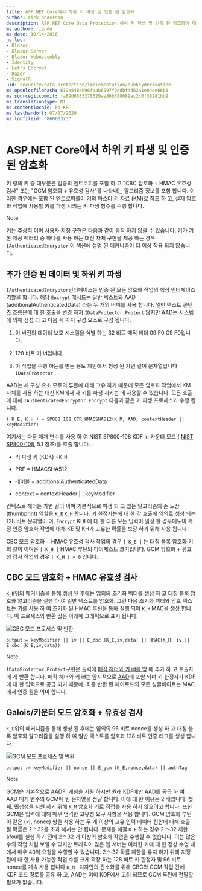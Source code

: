 ```yaml
---
title: ASP.NET Core에서 하위 키 파생 및 인증 된 암호화
author: rick-anderson
description: ASP.NET Core Data Protection 하위 키 파생 및 인증 된 암호화에 대 한 구현 세부 정보를 알아봅니다.
ms.author: riande
ms.date: 10/14/2016
no-loc:
- Blazor
- Blazor Server
- Blazor WebAssembly
- Identity
- Let's Encrypt
- Razor
- SignalR
uid: security/data-protection/implementation/subkeyderivation
ms.openlocfilehash: 619a848eb96faab6997f9ddbf4d62a1e04ee66b1
ms.sourcegitcommit: fa89d6553378529ae86b388689ac2c6f38281bb9
ms.translationtype: MT
ms.contentlocale: ko-KR
ms.lasthandoff: 07/07/2020
ms.locfileid: "86060373"
---
```

# <a name="subkey-derivation-and-authenticated-encryption-in-aspnet-core"></a>ASP.NET Core에서 하위 키 파생 및 인증 된 암호화

<a name="data-protection-implementation-subkey-derivation"></a>

키 링의 키 중 대부분은 일종의 엔트로피를 포함 하 고 "CBC 암호화 + HMAC 유효성 검사" 또는 "GCM 암호화 + 유효성 검사"를 나타내는 알고리즘 정보를 포함 합니다. 이러한 경우에는 포함 된 엔트로피를이 키의 마스터 키 자료 (KM)로 참조 하 고, 실제 암호화 작업에 사용할 키를 파생 시키는 키 파생 함수를 수행 합니다.

> [!NOTE]
> 키는 추상적 이며 사용자 지정 구현은 다음과 같이 동작 하지 않을 수 있습니다. 키가 기본 제공 팩터리 중 하나를 사용 하는 대신 자체 구현을 제공 하는 경우 `IAuthenticatedEncryptor` 이 섹션에 설명 된 메커니즘이 더 이상 적용 되지 않습니다.

<a name="data-protection-implementation-subkey-derivation-aad"></a>

## <a name="additional-authenticated-data-and-subkey-derivation"></a>추가 인증 된 데이터 및 하위 키 파생

`IAuthenticatedEncryptor`인터페이스는 인증 된 모든 암호화 작업의 핵심 인터페이스 역할을 합니다. 해당 `Encrypt` 메서드는 일반 텍스트와 AAD (additionalAuthenticatedData) 라는 두 개의 버퍼를 사용 합니다. 일반 텍스트 콘텐츠 흐름은에 대 한 호출을 변경 하지 `IDataProtector.Protect` 않지만 AAD는 시스템에 의해 생성 되 고 다음 세 가지 구성 요소로 구성 됩니다.

1. 이 버전의 데이터 보호 시스템을 식별 하는 32 비트 매직 헤더 09 F0 C9 F0입니다.

2. 128 비트 키 id입니다.

3. 이 작업을 수행 하는를 만든 용도 체인에서 형성 된 가변 길이 문자열입니다 `IDataProtector` .

AAD는 세 구성 요소 모두의 튜플에 대해 고유 하기 때문에 모든 암호화 작업에서 KM 자체를 사용 하는 대신 KM에서 새 키를 파생 시키는 데 사용할 수 있습니다. 모든 호출에 대해 `IAuthenticatedEncryptor.Encrypt` 다음과 같은 키 파생 프로세스가 수행 됩니다.

`( K_E, K_H ) = SP800_108_CTR_HMACSHA512(K_M, AAD, contextHeader || keyModifier)`

여기서는 다음 매개 변수를 사용 하 여 NIST SP800-108 KDF in 카운터 모드 ( [NIST SP800-108](https://nvlpubs.nist.gov/nistpubs/Legacy/SP/nistspecialpublication800-108.pdf), 5.1 참조)를 호출 합니다.

* 키 파생 키 (KDK) =`K_M`

* PRF = HMACSHA512

* 레이블 = additionalAuthenticatedData

* context = contextHeader | | keyModifier

컨텍스트 헤더는 가변 길이 이며 기본적으로 파생 되 고 있는 알고리즘의 손 도장 (thumbprint) 역할을 `K_E` `K_H` 합니다. 키 한정자는에 대 한 각 호출에 임의로 생성 되는 128 비트 문자열이 며, `Encrypt` KDF에 대 한 다른 모든 입력이 일정 한 경우에도이 특정 인증 암호화 작업에 대해 KE 및 KH가 고유한 확률을 보장 하기 위해 사용 됩니다.

CBC 모드 암호화 + HMAC 유효성 검사 작업의 경우 `| K_E |` 는 대칭 블록 암호화 키의 길이 이며은 `| K_H |` HMAC 루틴의 다이제스트 크기입니다. GCM 암호화 + 유효성 검사 작업의 경우 `| K_H | = 0` 입니다.

## <a name="cbc-mode-encryption--hmac-validation"></a>CBC 모드 암호화 + HMAC 유효성 검사

`K_E`위의 메커니즘을 통해 생성 된 후에는 임의의 초기화 벡터를 생성 하 고 대칭 블록 암호화 알고리즘을 실행 하 여 일반 텍스트를 암호화. 그런 다음 초기화 벡터와 암호 텍스트는 키를 사용 하 여 초기화 된 HMAC 루틴을 통해 실행 되어 `K_H` MAC을 생성 합니다. 이 프로세스와 반환 값은 아래에 그래픽으로 표시 됩니다.

![CBC 모드 프로세스 및 반환](subkeyderivation/_static/cbcprocess.png)

`output:= keyModifier || iv || E_cbc (K_E,iv,data) || HMAC(K_H, iv || E_cbc (K_E,iv,data))`

> [!NOTE]
> `IDataProtector.Protect`구현은 출력에 [매직 헤더와 키 id를 앞](xref:security/data-protection/implementation/authenticated-encryption-details) 에 추가 하 고 호출자에 게 반환 합니다. 매직 헤더와 키 id는 암시적으로 [AAD](xref:security/data-protection/implementation/subkeyderivation#data-protection-implementation-subkey-derivation-aad)에 포함 되며 키 한정자가 KDF에 대 한 입력으로 공급 되기 때문에, 최종 반환 된 페이로드의 모든 싱글바이트는 MAC에서 인증 됨을 의미 합니다.

## <a name="galoiscounter-mode-encryption--validation"></a>Galois/카운터 모드 암호화 + 유효성 검사

`K_E`위의 메커니즘을 통해 생성 된 후에는 임의의 96 비트 nonce를 생성 하 고 대칭 블록 암호화 알고리즘을 실행 하 여 일반 텍스트를 암호화 128 비트 인증 태그를 생성 합니다.

![GCM 모드 프로세스 및 반환](subkeyderivation/_static/galoisprocess.png)

`output := keyModifier || nonce || E_gcm (K_E,nonce,data) || authTag`

> [!NOTE]
> GCM은 기본적으로 AAD의 개념을 지원 하지만 원래 KDF에만 AAD를 공급 하 여 AAD 매개 변수의 GCM에 빈 문자열을 전달 합니다. 이에 대 한 이유는 2 배입니다. 첫째, [민첩성을 지원 하기 위해](xref:security/data-protection/implementation/context-headers#data-protection-implementation-context-headers) `K_M` 암호화 키로 직접를 사용 하지 않으려고 합니다. 또한 GCM은 입력에 대해 매우 엄격한 고유성 요구 사항을 적용 합니다. GCM 암호화 루틴이 같은 (키, nonce) 쌍을 사용 하는 두 개 이상의 고유 입력 데이터 집합에 대해 호출 될 확률은 2 ^ 32를 초과 해서는 안 됩니다. 문제를 해결 `K_E` 하는 경우 2 ^-32 제한 afoul를 실행 하기 전에 2 ^ 32 개 이상의 암호화 작업을 수행할 수 없습니다. 이는 많은 수의 작업 처럼 보일 수 있지만 트래픽이 많은 웹 서버는 이러한 키에 대 한 정상 수명 내에서 매우 40억 요청을 수행할 수 있습니다. 2 ^-32 확률 제한을 유지 하기 위해 지정 된에 대 한 사용 가능한 작업 수를 크게 확장 하는 128 비트 키 한정자 및 96 비트 nonce를 계속 사용 합니다 `K_M` . 디자인의 간소화를 위해 CBC와 GCM 작업 간에 KDF 코드 경로를 공유 하 고, AAD는 이미 KDF에서 고려 되므로 GCM 루틴에 전달할 필요가 없습니다.
